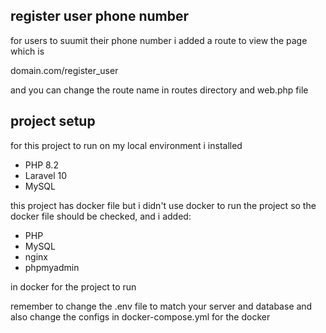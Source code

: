 
## register user phone number

for users to suumit their phone number i added a route to view the page which is

domain.com/register_user

and you can change the route name in routes directory and web.php file

## project setup

for this project to run on my local environment i installed
- PHP 8.2
- Laravel 10
- MySQL

this project has docker file but i didn't use docker to run the project so the docker file should be checked, and i added:

- PHP 
- MySQL
- nginx
- phpmyadmin

in docker for the project to run

remember to change the .env file to match your server and database
and also change the configs in docker-compose.yml for the docker
